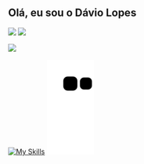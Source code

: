 ## Olá, eu sou o Dávio Lopes

<div>
  <img height="180em" src="https://github-readme-stats.vercel.app/api?username=DavioLopes&theme=tokyonight&show_icons=true" />
   <img  height="180em" src="https://github-readme-stats.vercel.app/api/top-langs/?username=DavioLopes&layout=compact&theme=tokyonight"/>

   <a href="https://www.linkedin.com/in/d%C3%A1vio-lopes-719b0b189/" target="_blank"><img src="https://img.shields.io/badge/-LinkedIn-%230077B5?style=for-the-badge&logo=linkedin&logoColor=white" target="_blank"></a>
</div>

   
[![My Skills](https://skillicons.dev/icons?i=js,ts,java,spring,react,redux,nodejs,mysql,mongodb,docker,heroku,prisma,vscode,idea)](https://skillicons.dev)
![Snake animation](https://github.com/DavioLopes/DavioLopes/blob/output/github-contribution-grid-snake.svg)


